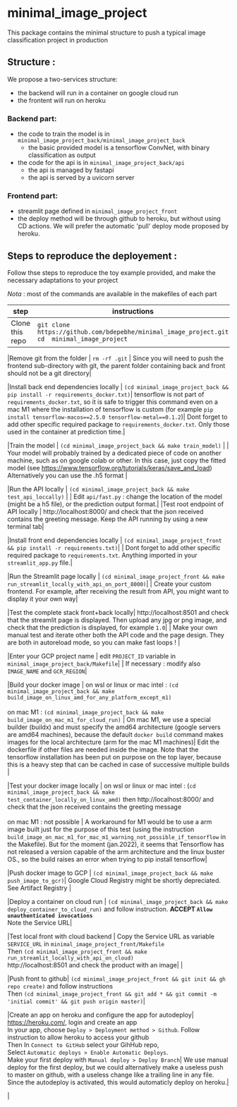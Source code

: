 # minimal_image_project

This package contains the minimal structure to push a typical image classification project in production

## Structure :

We propose a two-services structure:
- the backend will run in a container on google cloud run
- the frontent will run on heroku

### Backend part:
- the code to train the model is in `minimal_image_project_back/minimal_image_project_back`
  - the basic provided model is a tensorflow ConvNet, with binary classification as output
- the code for the api is in `minimal_image_project_back/api`
  - the api is managed by fastapi
  - the api is served by a uvicorn server
### Frontend part:
- streamlit page defined in `minimal_image_project_front`
- the deploy method will be through github to heroku, but without using CD actions. We will prefer the automatic 'pull' deploy mode proposed by heroku.


## Steps to reproduce the deployement :
Follow thse steps to reproduce the toy example provided, and make the necessary adaptations to your project

*Nota* : most of the commands are available in the makefiles of each part


|step|instructions   | notes      | adaptations |
|---|---|---|---|
|Clone this repo | `git clone https://github.com/bdepebhe/minimal_image_project.git`<br /> `cd  minimal_image_project`| ||

|Remove git from the folder | `rm -rf .git` | Since you will need to push the frontend sub-directory with git, the parent folder containing back and front should not be a git directory|

|Install back end dependencies locally | `(cd minimal_image_project_back && pip install -r requirements_docker.txt)`| tensorflow is not part of `requirements_docker.txt`, so it is safe to trigger this command even on a mac M1 where the installation of tensorflow is custom (for example `pip install tensorflow-macos==2.5.0 tensorflow-metal==0.1.2`)| Dont forget to add other specific required package to `requirements_docker.txt`. Only those used in the container at prediction time.|

|Train the model   | `(cd minimal_image_project_back && make train_model)` | | Your model will probably trained by a dedicated piece of code on another machine, such as on google colab or other. In this case, just copy the fitted model (see https://www.tensorflow.org/tutorials/keras/save_and_load)<br /> Alternatively you can use the .h5 format |

|Run the API locally | `(cd minimal_image_project_back && make test_api_loccally)` | | Edit `api/fast.py` : change the location of the model (might be a h5 file), or the prediction output format.|
|Test root endpoint of API locally | http://localhost:8000/ and check that the json received contains the greeting message. Keep the API running by using a new terminal tab|

|Install front end dependencies locally | `(cd minimal_image_project_front && pip install -r requirements.txt)`| | Dont forget to add other specific required package to `requirements.txt`. Anything imported in your `streamlit_app.py` file.|

|Run the Streamlit page locally | `(cd minimal_image_project_front && make run_streamlit_locally_with_api_on_port_8000)`| | Create your custom frontend. For example, after receiving the result from API, you might want to display it your own way|

|Test the complete stack front+back locally| http://localhost:8501 and check that the streamlit page is displayed. Then upload any jpg or png image, and check that the prediction is displayed, for example `1.0`| | Make your own manual test and iterate other both the API code and the page design. They are both in autoreload mode, so you can make fast loops ! |

|Enter your GCP project name | edit `PROJECT_ID` variable in `minimal_image_project_back/Makefile`| | If necessary : modify also `IMAGE_NAME` and `GCR_REGION`|

|Build your docker image | on wsl or linux or mac intel : `(cd minimal_image_project_back && make build_image_on_linux_amd_for_any_platform_except_m1)`<br /><br /> on mac M1 : `(cd minimal_image_project_back && make build_image_on_mac_m1_for_cloud_run)` | On mac M1, we use a special builder (buildx) and must specify the amd64 architecture (google servers are amd64 machines), because the default `docker build` command makes images for the local architecture (arm for the mac M1 machines)| Edit the dockerfile if other files are needed inside the image. Note that the tensorflow installation has been put on purpose on the top layer, because this is a heavy step that can be cached in case of successive multiple builds |

|Test your docker image locally | on wsl or linux or mac intel : (`cd minimal_image_project_back && make test_container_locally_on_linux_amd)` then http://localhost:8000/ and check that the json received contains the greeting message <br /><br /> on mac M1 : not possible | A workaround for M1 would be to use a arm image built just for the purpose of this test (using the instruction `build_image_on_mac_m1_for_mac_m1_warning_not_possible_if_tensorflow` in the Makefile). But for the moment (jan.2022), it seems that Tensorflow has not released a version capable of the arm architecture and the linux buster OS., so the build raises an error when trying to pip install tensorflow|

|Push docker image to GCP | `(cd minimal_image_project_back && make push_image_to_gcr)`| Google Cloud Registry might be shortly depreciated. See Artifact Registry |

|Deploy a container on cloud run | `(cd minimal_image_project_back && make deploy_container_to_cloud_run)` and follow instruction. **ACCEPT `Allow unauthenticated invocations`** <br /> Note the Service URL|

|Test local front with cloud backend | Copy the Service URL as variable `SERVICE_URL` in `minimal_image_project_front/Makefile`<br /> Then `(cd minimal_image_project_front && make run_streamlit_locally_with_api_on_cloud)` <br /> http://localhost:8501 and check the product with an image| | 

|Push front to github| `(cd minimal_image_project_front && git init && gh repo create)` and follow instructions <br /> Then `(cd minimal_image_project_front && git add * && git commit -m 'initial commit' && git push origin master)`|

|Create an app on heroku and configure the app for autodeploy| https://heroku.com/, login and create an app<br /> In your app, choose `Deploy > Deployment method > Github`. Follow instruction to allow heroku to access your github <br /> Then In `Connect to GitHub` select your GihHub repo, <br /> Select `Automatic deploys > Enable Automatic Deploys`. <br /> Make your first deploy with `Manual deploy > Deploy Branch`| We use manual deploy for the first deploy, but we could alternatively make a useless push to master on github, with a useless change like a trailing line in any file. Since the autodeploy is activated, this would automaticly deploy on heroku.|

| 


